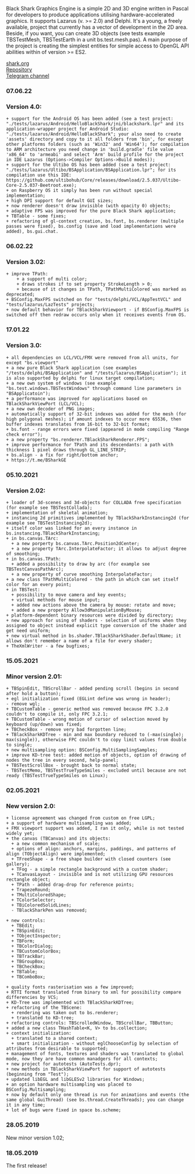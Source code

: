 Black Shark Graphics Engine is a simple 2D and 3D engine written in Pascal for developers to produce applications utilising hardware-accelerated graphics. It supports Lazarus (v. >= 2.0) and Delphi.
It's a young, a freely available, project that currently has a vector of development in the 2D area. Beside, if you want, you can create 3D objects (see tests example TBSTestMesh, TBSTestEarth in a unit bs.test.mesh.pas). A main purpose of the project is creating the simplest entities for simple access to OpenGL API abilities within of version >= ES2.

[shark.org](https://bshark.org/)  
[Repository](https://github.com/PVV-BS/BlackShark)  
[Telegram channel](https://t.me/BSharkGE)  

### 07.06.22
  ### Version 4.0:
	+ support for the Android OS has been added (see a test project: "./tests/lazarus/Android/HelloBlackShark/jni/blackshark.lpr" and its application-wrapper project for Android Studio:  "./tests/lazarus/Android/HelloBlackShark"; your also need to create 'assets' directory and copy to it all folders from 'bin', for except other platforms folders (such as 'Win32' and 'Win64'); for compilation to ARM architecture you need change in 'build.gradle' file value 'x86_64' to 'armeabi' and select 'Arm' build profile for the project in IDE Lazarus (Options->Compiler Options->Build modes));
	+ support for the Ultibo OS has been added (see a test project: "./tests/lazarus/Ultibo/BSApplication/BSApplication.lpr"; for its compilation use this IDE: https://github.com/ultibohub/Core/releases/download/2.5.037/Ultibo-Core-2.5.037-Beetroot.exe);
	+ on Raspberry OS it simply has been run without special implementation;
	+ high DPI support for default GUI sizes;
	+ now renderer doesn't draw invisible (with opacity 0) objects;
	+ adaptive FPS was improved for the pure Black Shark application;
	+ TBTable - some fixes;
	+ refactoring of gl-context creation, bs.font, bs.renderer (multiple passes were fixed), bs.config (save and load implementations were added), bs.gui.chat.
	 
### 06.02.22  
###   Version 3.02:  
	+ improve TPath:  
		+ a support of multi color;  
		+ draws strokes if to set property StrokeLength > 0;  
		+ because of it changes in TPath, TPathMultiColored was marked as deprecated;  
	+ BSConfig.MaxFPS switched on for "tests/delphi/VCL/AppTestVCL" and "tests/lazarus/LazTests" projects;  
	+ now default behavior for TBlackSharkViewport - if BSConfig.MaxFPS is switched off then redraw occurs only when it receives events from OS.  


### 17.01.22  
###   Version 3.0:  
	+ all dependencies on LCL/VCL/FMX were removed from all units, for except "bs.viewport"  
	+ a new pure Black Shark application (see examples "/tests/delphi/BSApplication" and "/tests/lazarus/BSApplication"); it is also supported by delphi for linux target compilation;  
	+ a new own system of windows (see example "bs.test.windows.TBSTestWindows" through command line parameters in "BSApplicatoin");  
	+ a performance was improved for applications based on TBlackSharkViewPort (LCL/VCL);  
	+ a new own decoder of PNG images;  
	+ automatically support of 32-bit indexes was added for the mesh (for high polygonal meshes); if amount indexes to occur more 65536, then buffer indexes translates from 16-bit to 32-bit format;  
	+ bs.font - range errors were fixed (appeared in mode compiling "Range check error");  
	+ a new property "bs.renderer.TBlackSharkRenderer.FPS";  
	+ improve performance for TPath and its descendants: a path with thickness 1 pixel draws through GL_LINE_STRIP;  
	+ bs.align - a fix for right/bottom anchor;  
	+ https://t.me/BSharkGE  

### 05.10.2021  
###   Version 2.02:  
    + loader of 3d-scenes and 3d-objects for COLLADA free specification (for example see TBSTestCollada);  
    + implementation of skeletal animation;  
    + instancing 2d primitives implemented by TBlackSharkInstancing2d (for example see TBSTestInstancing2d);  
    + itself color was linked for an every instance in bs.instancing.TBlackSharkInstancing;  
    + in bs.canvas.TArc:  
      + a new porperty bs.canvas.TArc.Position2dCenter;  
      + a new property TArc.InterpolateFactor; it allows to adjust degree of smoothing;  
    + in bs.canvas.TPath:  
      + added a possibility to draw by arc (for example see TBSTestCanvasPathArc);  
      + a new property of curve smoothing InterpolateFactor;  
    + a new class TPathMultiColored - the path in which can set itself color for an every point;  
    + in TBSTest:  
      + possibility to move camera and key events;  
      + virtual methods for mouse input;  
      + added new actions above the camera by mouse: rotate and move;  
      + added a new property Allow3dManipulationByMouse;  
    + platform-dependent binary resources were divided by directory;  
    + new approach for using of shaders - selection of uniforms when they assigned to object instead explicit type conversion of the shader and get need uniform;  
    + new virtual method in bs.shader.TBlackSharkShader.DefaultName; it allows don't remember a name of a file for every shader;  
    + TheXmlWriter - a few bugfixes;  
  
### 15.05.2021  
###   Minor version 2.01:  
    + TBSpinEdit, TBScrollBar - added pending scroll (begins in second after hold a button);  
    + egl initialization fixed (EGLint define was wrong in header);  
    - remove wgl;  
    + TBCustomTable - generic method was removed because FPC 3.2.0 couldn't to compile it, only FPC 3.2.1;  
    + TBCustomTable - wrong motion of cursor of selection moved by keyboard (up/down) was fixed;  
    + TBCheckBox - remove very bad forgotten line;  
    + TBlackSharkKDTree - min and max boundary reduced to (-max(single); max(single)), otherwise FPC couldn't to copy limit values from double to single;  
    + new multisampling option: BSConfig.MultiSamplingSamples;  
    + improve KD-tree test: added motion of objects, option of drawing of nodes the tree in every second, help-panel;   
    + TBSTestScrollBox - brought back to normal state;  
    - TBSTestMemo, TBSTestTrueTypeSmiles - excluded until because are not ready (TBSTestTrueTypeSmiles on Linux);  
  
### 02.05.2021  
###   New version 2.0:  
    + license agreement was changed from custom on free LGPL;  
    + a support of hardware multisampling was added;  
    + FMX viewport support was added, I ran it only, while is not tested widely yet;  
    + the canvas (TBCanvas) and its objects:   
      + a new common mechanism of scale;  
      + options of align: anchors, margins, paddings, and patterns of align (TObjectAlign) were implemented;  
      + TFreeShape - a free shape builder with closed counters (see gallery);  
      + TFog - a simple rectangle background with a custom shader;  
      + TCanvasLayout - invisible and is not utilizing GPU resources rectangle object;  
      + TPath - added drag-drop for reference points;  
      + TrapezeRound;  
      + TMultiColoredShape;  
      + TColorSelector;  
      + TBiColoredSolidLines;  
      - TBlackSharkPen was removed;  
         
    + new controls:  
      + TBEdit;   
      + TBSpinEdit;   
      + TObjectInspector;  
      + TBForm;  
      + TBColorDialog;  
      + TBCustomColorBox;  
      + TBTrackBar;  
      + TBGroupBox;  
      + TBCheckBox;  
      + TBTable;  
      + TBComboBox;  
      
    + quality fonts rasterisation was a few improved;   
    + RTTI format translated from binary to xml for possibility compare differencies by VCS;  
    + KD-Tree was implemented with TBlackSharkKDTree;  
    + refactoring of the TBScene:  
      + rendering was taken out to bs.renderer;  
      + translated to KD-tree;  
    + refactoring controls: TBScrolledWindow, TBScrollBar, TBButton;  
    + added a new class THashTable<K, V> to bs.collection;   
    + context initialization:  
      + translated to a shared context;  
      + smart initialization - without eglChooseConfig by selection of attributes from desirable to supported;  
    + management of fonts, textures and shaders was translated to global mode, now they are have common manadgers for all contexts;  
    + new project for autotests (AutoTests.dpr);  
    + new methods in TBlackSharkViewPort for support of autotests (beginning from "Test");  
    + updated libEGL and libGLESv2 libraries for Windows;    
    + an option hardware multisampling was placed to BSConfig.Multisampling;  
    + now by default only one thread is run for animations and events (the same global GuiThread) (see bs.thread.CreateThreads); you can change it in any time;  
    + lot of bugs were fixed in space bs.scheme;  
    
### 28.05.2019  
  New minor version 1.02;    
  
### 18.05.2019  
  The first release!  
  